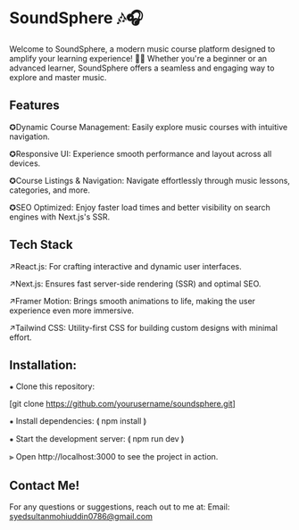 
# SoundSphere 🎶🎧

Welcome to SoundSphere, a modern music course platform designed to amplify your learning experience! 🎸🎹 Whether you're a beginner or an advanced learner, SoundSphere offers a seamless and engaging way to explore and master music.


## Features

✪Dynamic Course Management: Easily explore music courses with intuitive navigation.

✪Responsive UI: Experience smooth performance and layout across all devices.

✪Course Listings & Navigation: Navigate effortlessly through music lessons, categories, and more.

✪SEO Optimized: Enjoy faster load times and better visibility on search engines with Next.js's SSR.
## Tech Stack

↗React.js: For crafting interactive and dynamic user interfaces.

↗Next.js: Ensures fast server-side rendering (SSR) and optimal SEO.

↗Framer Motion: Brings smooth animations to life, making the user experience even more immersive.

↗Tailwind CSS: Utility-first CSS for building custom designs with minimal effort.

## Installation:

⁕ Clone this repository:

[git clone https://github.com/yourusername/soundsphere.git]

⁕ Install dependencies: ⟬ npm install ⟭

⁕ Start the development server: ⟬ npm run dev ⟭

⫸ Open http://localhost:3000 to see the project in action.
## Contact Me!

For any questions or suggestions, reach out to me at:
Email: syedsultanmohiuddin0786@gmail.com
